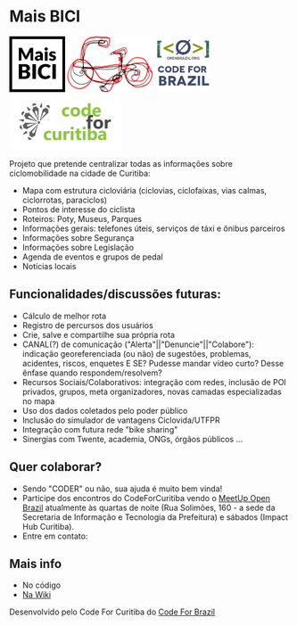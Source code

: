 # Mais BICI
<img src="https://github.com/CodeForCuritiba/mais_bici/blob/master/docs/images/id/logo.png" height="100" alt="MaisBICI">
<img src="https://github.com/CodeForCuritiba/mais_bici/blob/master/docs/images/id/logoBicicleta.png" height="100" alt="Mais Bicicleta Curitiba Logo">
<img src="https://github.com/CodeForCuritiba/mais_bici/blob/master/docs/images/id/openbrazil.jpeg" height="100" alt="Open Brazil">
<img src="https://github.com/CodeForCuritiba/mais_bici/blob/master/docs/images/id/codeforcuritiba.png" height="100" alt="Code For Curitiba">

Projeto que pretende centralizar todas as informações sobre ciclomobilidade na cidade de Curitiba:
- Mapa com estrutura cicloviária (ciclovias, ciclofaixas, vias calmas, ciclorrotas, paraciclos)
- Pontos de interesse do ciclista
- Roteiros: Poty, Museus, Parques 
- Informações gerais: telefones úteis, serviços de táxi e ônibus parceiros
- Informações sobre Segurança
- Informações sobre Legislação
- Agenda de eventos e grupos de pedal
- Notícias locais

## Funcionalidades/discussões futuras:
- Cálculo de melhor rota
- Registro de percursos dos usuários
- Crie, salve e compartilhe sua própria rota
- CANAL(?) de comunicação ("Alerta"||"Denuncie"||"Colabore"): indicação georeferenciada (ou não) de sugestões, problemas, acidentes, riscos, enquetes
   E SE? Pudesse mandar vídeo curto? Desse ênfase quando respondem/resolvem? 
- Recursos Sociais/Colaborativos: integração com redes, inclusão de POI privados, grupos, meta organizadores, novas camadas especializadas no mapa
- Uso dos dados coletados pelo poder público
- Inclusão do simulador de vantagens Ciclovida/UTFPR
- Integração com futura rede "bike sharing"
- Sinergias com Twente, academia, ONGs, órgãos públicos
...

## Quer colaborar?
- Sendo "CODER" ou não, sua ajuda é muito bem vinda!
- Participe dos encontros do CodeForCuritiba vendo o [MeetUp Open Brazil](http://www.meetup.com/pt-BR/OpenBrazil/) atualmente às quartas de noite (Rua Solimões, 160 - a sede da Secretaria de Informação e Tecnologia da Prefeitura) e sábados (Impact Hub Curitiba).
- Entre em contato:

## Mais info
- No código
- [Na Wiki](https://github.com/CodeForCuritiba/mais_bici/wiki)

Desenvolvido pelo Code For Curitiba do [Code For Brazil](http://www.openbrazil.org/)
